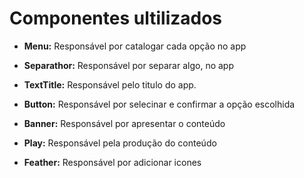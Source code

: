 # Componentes ultilizados

- **Menu:** Responsável por catalogar cada opção no app </Menu>

- **Separathor:** Responsável por separar algo, no app </separator>

- **TextTitle:** Responsável pelo titulo do app. </TextTitle>       

- **Button:** Responsável por selecinar e confirmar a opção escolhida </Button>

- **Banner:** Responsável por apresentar o conteúdo  </Banner>

- **Play:** Responsável pela produção do conteúdo</Play>

- **Feather:** Responsável por adicionar icones </Feather>
